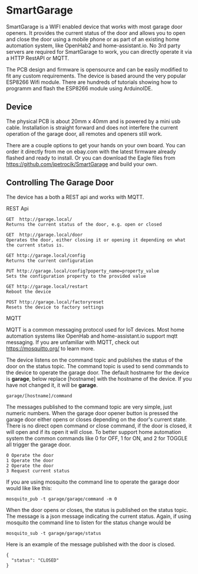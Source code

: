 # SmartGarage

SmartGarage is a WIFI enabled device that works with most garage door openers. It provides the current status of the door and allows you to open and close the door using a mobile phone or as part of an existing home automation system, like OpenHab2 and home-assistant.io.  No 3rd party servers are required for SmartGarage to work, you can directly operate it via a HTTP RestAPI or MQTT.  

The PCB design and firmware is opensource and can be easily modified to fit any custom requirements. The device is based around the very popular ESP8266 Wifi module.  There are hundreds of tutorials showing how to programm and flash the ESP8266 module using ArduinoIDE. 

## Device ##

The physical PCB is about 20mm x 40mm and is powered by a mini usb cable.  Installation is straight forward and does not interfere the current operation of the garage door, all remotes and openers still work.

There are a couple options to get your hands on your own board.  You can order it directly from me on ebay.com with the latest firmware already flashed and ready to install.  Or you can download the Eagle files from https://github.com/jpetrocik/SmartGarage and build your own.

## Controlling The Garage Door ##

The device has a both a REST api and works with MQTT.

REST Api

```
GET  http://garage.local/
Returns the current status of the door, e.g. open or closed

GET  http://garage.local/door
Operates the door, either closing it or opening it depending on what the current status is.

GET http://garage.local/config
Returns the current configuration

PUT http://garage.local/config?poperty_name=property_value
Sets the configuration property to the provided value

GET http://garage.local/restart
Reboot the device

POST http://garage.local/factoryreset
Resets the device to factory settings
```

MQTT

MQTT is a common messaging protocol used for IoT devices.  Most home automation systems like OpenHab and home-assistant.io  support mqtt messaging. If you are unfamiliar with MQTT, check out https://mosquitto.org/ to learn more.

The device listens on the command topic and publishes the status of the door on the status topic.  The command topic is used to send commands to the device to operate the garage door. The default hostname for the device is __garage__, below replace [hostname] with the hostname of the device.  If you have not changed it, it will be __garage__. 

```
garage/[hostname]/command
```

The messages published to the command topic are very simple,  just numeric numbers.  When the garage door opener button is pressed the garage door either opens or closes depending on the door's current state.  There is no direct open command or close command, if the door is closed, it will open and if its open it will close.  To better support home automation system the common commands like 0 for OFF, 1 for ON, and 2 for TOGGLE all trigger the garage door.

```
0 Operate the door 
1 Operate the door 
2 Operate the door 
3 Request current status
```

If you are using mosquito the command line to operate the garage door would like like this:

```
mosquito_pub -t garage/garage/command -m 0
```

When the door opens or closes, the status is published on the status topic.  The message is a json message indicating the current status.  Again, if using mosquito the command line to listen for the status change would be

```
mosquito_sub -t garage/garage/status 
```

Here is an example of the message published with the door is closed.

```
{
  "status": "CLOSED"
}
```



